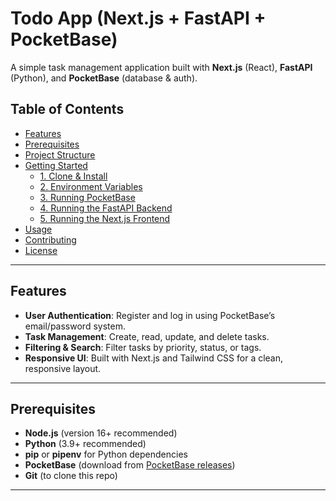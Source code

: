# Todo App (Next.js + FastAPI + PocketBase)

A simple task management application built with **Next.js** (React), **FastAPI** (Python), and **PocketBase** (database & auth).

## Table of Contents

- [Features](#features)
- [Prerequisites](#prerequisites)
- [Project Structure](#project-structure)
- [Getting Started](#getting-started)
  - [1. Clone & Install](#1-clone--install)
  - [2. Environment Variables](#2-environment-variables)
  - [3. Running PocketBase](#3-running-pocketbase)
  - [4. Running the FastAPI Backend](#4-running-the-fastapi-backend)
  - [5. Running the Next.js Frontend](#5-running-the-nextjs-frontend)
- [Usage](#usage)
- [Contributing](#contributing)
- [License](#license)

---

## Features

- **User Authentication**: Register and log in using PocketBase’s email/password system.
- **Task Management**: Create, read, update, and delete tasks.
- **Filtering & Search**: Filter tasks by priority, status, or tags.
- **Responsive UI**: Built with Next.js and Tailwind CSS for a clean, responsive layout.

---

## Prerequisites

- **Node.js** (version 16+ recommended)
- **Python** (3.9+ recommended)
- **pip** or **pipenv** for Python dependencies
- **PocketBase** (download from [PocketBase releases](https://github.com/pocketbase/pocketbase/releases))
- **Git** (to clone this repo)

---
